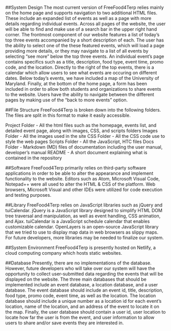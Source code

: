 
##System Design
The most current version of FreeFood4Terp relies mainly on the home page and supports navigation to two additional HTML files. These include an expanded list of events as well as a page with more details regarding individual events. Across all pages of the website, the user will be able to find and make use of a search bar in the upper right hand corner. The frontmost component of our website features a list of today’s top three events accompanied by a short description of each. The user has the ability to select one of the these featured events, which will load a page providing more details, or they may navigate to a list of all events by selecting “see more” below the top three events. An individual event’s page contains specifics such as a title, description, food type, event time, promo code, and the location. Directly to the right of the top events, there is a calendar which allow users to see what events are occuring on different dates. Below today’s events, we have included a map of the University of Maryland. Finally, at the bottom of the home page, a form has been included in order to allow both students and organizations to share events to the website. Users have the ability to navigate between the different pages by making use of the “back to more events” option.

##File Structure
FreeFood4Terp is broken down into the following folders. The files are split in this format to make it easily accessible.

  Project Folder - All the html files such as the homepage, events list, and detailed event page, along with images, CSS, and scripts folders
  Images Folder - All the images used in the site
  CSS Folder - All the CSS code use to style the web pages
  Scripts Folder -  All the JavaScript, HTC files
  Docs Folder - Markdown (MD) files of documentation including the user manual, developer’s manual
  README - A short document explaining what is contained in the repository

##Software
FreeFood4Terp primarily relies on third-party software applications in order to be able to alter the appearance and implement functionality to the website. Editors such as Atom, Microsoft Visual Code, Notepad++ were all used to alter the HTML & CSS of the platform. Web browsers, Microsoft Visual and other IDEs were utilized for code execution and testing purposes.  

##Library
FreeFood4Terp relies on JavaScript libraries such as jQuery and tuiCalendar.  jQuery is a JavaScript library designed to simplify HTML DOM tree traversal and manipulation, as well as event handling, CSS animation, and Ajax. tuiCalendar is a JavaScript schedule calendar that enables customizable calendar. OpenLayers is an open-source JavaScript library that we tried to use to display map data in web browsers as slippy maps. For future developers, more libraries may be needed to finalize our system.

##System Environment
FreeFood4Terp is presently hosted on Netlify, a cloud computing company which hosts static websites.  

##Database
Presently, there are no implementations of the database. However, future developers who will take over our system will have the opportunity to collect user-submitted data regarding the events that will be displayed on the website. The three main databases that should be implemented include an event database, a location database, and a user database. The event database should include an event id, title, description, food type, promo code, event time, as well as the location. The location database should include a unique number as a location id for each event’s location, name of the location, and an address of the event to locate it on the map. Finally, the user database should contain a user id, user location to locate how far the user is from the event, and user information to allow users to share and/or save events they are interested in.
